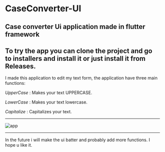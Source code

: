 # CaseConverter-UI
Case converter Ui application made in flutter framework
---
To try the app you can clone the project and go to installers and install it or just install it from Releases.
---
I made this application to edit my text form, the application have three main functions:


*UpperCase* : Makes your text UPPERCASE.

*LowerCase* : Makes your text lowercase.

*Capitalize* : Capitalizes your text.

---
![app](https://github.com/harumans/CaseConverter-UI/assets/121347481/2eb3583b-0a21-4f97-91aa-30eb7d295509)

---
In the future i will make the ui batter and probably add more functions. I hope u like it.
